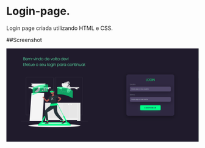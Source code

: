 # Login-page.
Login page criada utilizando HTML e CSS.

##Screenshot

<img src="./images/capturar.png">
